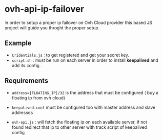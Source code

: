 # ovh-api-ip-failover

In order to setup a proper ip failover on Ovh Cloud provider this based JS project will guide you throght the proper setup.

## Example
- `Cridentials.js` : to get registered and get your secret key. 
- `script.sh` : must be run on each server in order to install **keepalived** and add its config.
## Requirements
- `address={FLOATING_IP}/32` is the address that must be configured ( buy a floating ip from ovh cloud)

- `keepalived.conf` must be configured too with master address and slave addresses

- `ovh-api.js` : will fetch the floating ip on each available server, if not found redirect that ip to other server with track script of keepalived config

